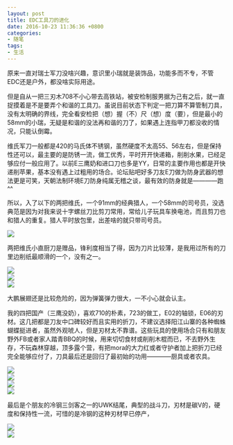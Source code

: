 ```yaml
---
layout: post
title: EDC工具刀的进化
date: 2016-10-23 11:36:36 +0800
categories:
- 随笔
tags:
- 生活
---
```


原来一直对瑞士军刀没啥兴趣，意识里小瑞就是装饰品，功能多而不专，不管EDC还是户外，都没啥实际用途。    

但是自从一把三刃木708不小心带去高铁站，被安检制服男据为己有之后，就一直捉摸着是不是要弄个和谐的工具刀。虽说目前状态下判定一把刀算不算管制刀具，没有太明确的界线，完全看安检把（想）握（不）尺（想）度（要），但是最小的58mm的小瑞，无疑是和谐的没法再和谐的刀了，如果遇上连指甲刀都没收的情况，只能认倒霉。   

维氏军刀一般都是420的马氏体不锈钢，虽然硬度不太高55、56左右，但是保持性还可以，最主要的是防锈一流，做工优秀，平时开开快递箱，削削水果，已经足够应付一般应用了。以前E三鹰奶和进口刀也多是YY，日常的主要作用也都是开快递削苹果，基本没有遇上过粗用的场合。论坛贴吧好多刀友E刀做为防身武器的想法更是可笑，天朝法制环境E刀防身纯属无稽之谈，最有效的防身就是————跑^^

所以，入了以下的两把维氏，一个91mm的经典猎人，一个58mm的司号员，没选典范是因为对我来说十字螺丝刀比剪刀常用，常给儿子玩具车换电池，而且剪刀也和猎人的重复。猎人平时放包里，出差啥的就只带司号员。        

![](https://github.com/bh3nvn/bh3nvn.github.io/raw/master/image/2016/2016-10-23-01.JPG)     	

两把维氏小直厨刀是赠品，锋利度相当了得，因为刀片比较薄，是我用过所有的刀里边削纸最顺滑的一个，没有之一。

![](https://github.com/bh3nvn/bh3nvn.github.io/raw/master/image/2016/2016-10-23-02.JPG)     	
![](https://github.com/bh3nvn/bh3nvn.github.io/raw/master/image/2016/2016-10-23-03.JPG)     	
![](https://github.com/bh3nvn/bh3nvn.github.io/raw/master/image/2016/2016-10-23-04.JPG)     	

大鹏展翅还是比较危险的，因为弹簧弹力很大，一不小心就会认主。    

我的四把国产（三鹰没奶），喜欢710的朴素，723的做工，E02的轴锁，E06的刃材。这几把都是刀友中口碑较好而且实用的折刀，不建议选择阳江山寨的各种蜘蛛蝴蝶挺进者，虽然外观唬人，但是刃材太不靠谱。这些玩具的使用场合只有和朋友野外FB或者家人踏青BBQ的时候，用来切切食材或削削木棍而已，不去野外生存，不玩森林穿越，顶多露个营，有把mora的大力红或者守护者加上把折刀已经完全能够应付了，刀具最后还是回归了最初始的功用————厨具或者农具。

![](https://github.com/bh3nvn/bh3nvn.github.io/raw/master/image/2016/2016-10-23-05.JPG)     	
![](https://github.com/bh3nvn/bh3nvn.github.io/raw/master/image/2016/2016-10-23-06.JPG)     	
![](https://github.com/bh3nvn/bh3nvn.github.io/raw/master/image/2016/2016-10-23-07.JPG)     
![](https://github.com/bh3nvn/bh3nvn.github.io/raw/master/image/2016/2016-10-23-08.JPG)     	

最后是个朋友的冷钢三剑客之一的UWK结尾，典型的战斗刀，刃材是碳V的，硬度和保持性一流，可惜的是冷钢的这种刃材早已停产，

![](https://github.com/bh3nvn/bh3nvn.github.io/raw/master/image/2016/2016-10-23-09.JPG)     
![](https://github.com/bh3nvn/bh3nvn.github.io/raw/master/image/2016/2016-10-23-10.JPG)     	
